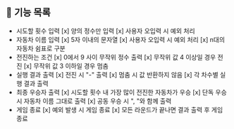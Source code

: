 ## 🚀 기능 목록

- 시도할 횟수 입력
  [x] 양의 정수만 입력
  [x] 사용자 오입력 시 예외 처리
- 자동차 이름 입력
  [x] 5자 이내의 문자열
  [x] 사용자 오입력 시 예외 처리
  [x] n대의 자동차 쉼표로 구분
- 전진하는 조건
  [x] 0에서 9 사이 무작위 정수 출력
  [x] 무작위 값 4 이상일 경우 전진
  [x] 무작위 값 3 이하일 경우 멈춤
- 실행 결과 출력
  [x] 전진 시 "-" 출력
  [x] 멈춤 시 값 반환하지 않음
  [x] 각 차수별 실행 결과 출력
- 최종 우승자 출력
  [x] 시도할 횟수 내 가장 많이 전진한 자동차가 우승
  [x] 단독 우승 시 자동차 이름 그대로 출력
  [x] 공동 우승 시 ", "와 함께 출력
- 게임 종료
  [x] 예외 발생 시 게임 종료
  [x] 모든 라운드가 끝나면 결과 출력 후 게임 종료
